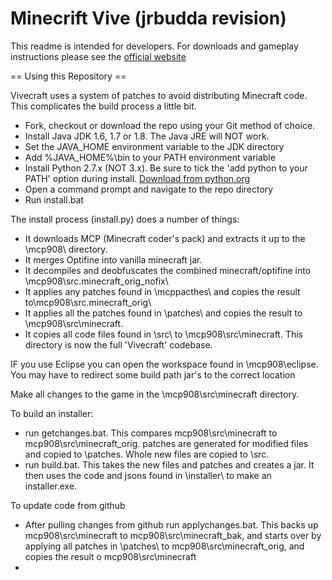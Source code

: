 
Minecrift Vive (jrbudda revision)
==============

This readme is intended for developers. For downloads and gameplay instructions please see the [official website](http://www.vivecraft.org/)


 == Using this Repository ==
 
 Vivecraft uses a system of patches to avoid distributing Minecraft code. This complicates the build process a little bit.
 
 - Fork, checkout or download the repo using your Git method of choice.
 - Install Java JDK 1.6, 1.7 or 1.8. The Java JRE will NOT work.
 - Set the JAVA_HOME environment variable to the JDK directory
 - Add %JAVA_HOME%\bin to your PATH environment variable
 - Install Python 2.7.x (NOT 3.x). Be sure to tick the 'add python to your PATH' option during install. [Download from python.org](https://www.python.org/downloads/)
 - Open a command prompt and navigate to the repo directory
 - Run install.bat
 
The install process (install.py) does a number of things:
 - It downloads MCP (Minecraft coder's pack) and extracts it up to the \mcp908\ directory.
 - It merges Optifine into vanilla minecraft jar.
 - It decompiles and deobfuscates the combined minecraft/optifine into \mcp908\src\.minecraft_orig_nofix\
 - It applies any patches found in \mcppacthes\ and copies the result to\mcp908\src\.minecraft_orig\
 - It applies all the patches found in \patches\ and copies the result to \mcp908\src\minecraft\. 
 - It copies all code files found in \src\ to \mcp908\src\minecraft\. This directory is now the full 'Vivecraft' codebase.
 
IF you use Eclipse you can open the workspace found in \mcp908\eclipse. You may have to redirect some build path jar's to the correct location

Make all changes to the game in the \mcp908\src\minecraft directory.

To build an installer:
 - run getchanges.bat. This compares mcp908\src\minecraft to mcp908\src\minecraft_orig. patches are generated for modified files and copied to \patches\. Whole new files are copied to \src\.
 - run build.bat. This takes the new files and patches and creates a jar. It then uses the code and jsons found in \installer\ to make an installer.exe.

 To update code from github
  - After pulling changes from github run applychanges.bat. This backs up mcp908\src\minecraft to mcp908\src\minecraft_bak, and starts over by applying all patches in \patches\ to mcp908\src\minecraft_orig, and copies the result o mcp908\src\minecraft
  - 
  
 
